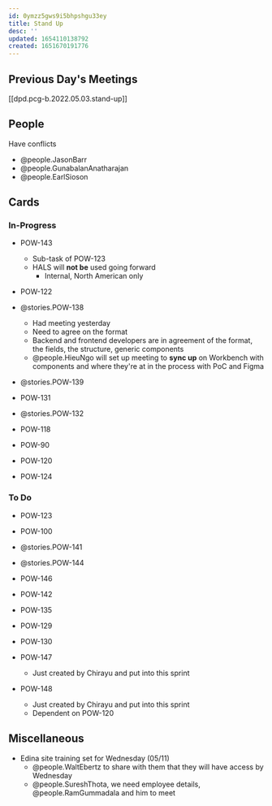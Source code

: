 ```yaml
---
id: 0ymzz5gws9i5bhpshgu33ey
title: Stand Up
desc: ''
updated: 1654110138792
created: 1651670191776
---
```


## Previous Day's Meetings
[[dpd.pcg-b.2022.05.03.stand-up]]

## People
Have conflicts
- @people.JasonBarr
- @people.GunabalanAnatharajan
- @people.EarlSioson

## Cards
### In-Progress
- POW-143
  - Sub-task of POW-123
  - HALS will **not be** used going forward
    - Internal, North American only
- POW-122
- @stories.POW-138

  - Had meeting yesterday
  - Need to agree on the format
  - Backend and frontend developers are in agreement of the format, the fields, the structure, generic components
  - @people.HieuNgo will set up meeting to **sync up** on Workbench with components and where they're at in the process with PoC and Figma
- @stories.POW-139

- POW-131
- @stories.POW-132
- POW-118
- POW-90
- POW-120
- POW-124
### To Do
- POW-123
- POW-100
- @stories.POW-141

- @stories.POW-144

- POW-146
- POW-142
- POW-135
- POW-129
- POW-130
- POW-147
  - Just created by Chirayu and put into this sprint
- POW-148
  - Just created by Chirayu and put into this sprint
  - Dependent on POW-120

## Miscellaneous
- Edina site training set for Wednesday (05/11)
  - @people.WaltEbertz to share with them that they will have access by Wednesday
  - @people.SureshThota, we need employee details, @people.RamGummadala and him to meet
